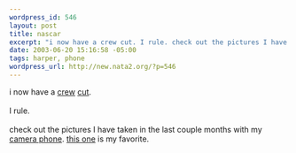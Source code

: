 ```yaml
--- 
wordpress_id: 546
layout: post
title: nascar
excerpt: "i now have a crew cut. I rule. check out the pictures I have taken in the last couple months with my camera phone. "
date: 2003-06-20 15:16:58 -05:00
tags: harper, phone
wordpress_url: http://new.nata2.org/?p=546
---
```

i now have a <a href="http://nata2.info/pictures/harper/me/725857283_0.jpg">crew</a> <a href="http://nata2.info/pictures/harper/me/725870339_330.jpg">cut</a>. <br/><br/>I rule. <br/><br/>check out the pictures I have taken in the last couple months with my <a href="http://nata2.info/?path=pictures%2Fmisc%2Fphone_camera">camera phone</a>. <a href="http://nata2.info/?path=pictures%2Fmisc%2Fphone_camera&amp;img=227342850.jpg">this one</a> is my favorite. 
